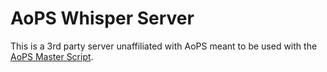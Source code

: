 # AoPS Whisper Server
This is a 3rd party server unaffiliated with AoPS meant to be used with the [AoPS Master Script](https://github.com/pi-plus-45x23/aops-master-script).
